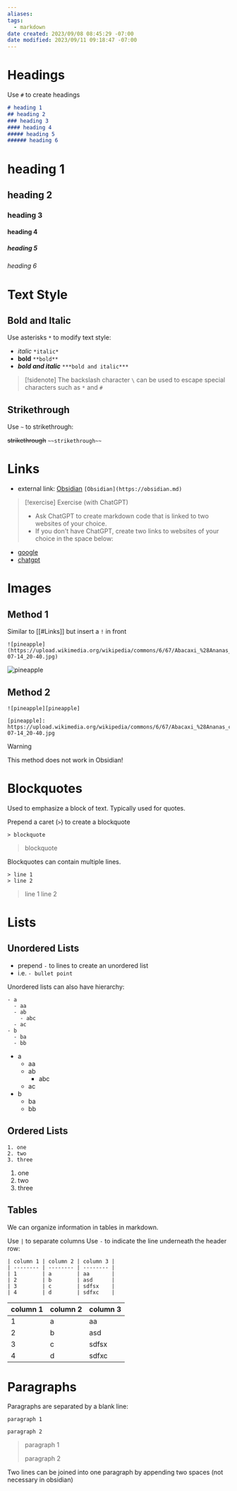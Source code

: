 ```yaml
---
aliases: 
tags:
  - markdown 
date created: 2023/09/08 08:45:29 -07:00
date modified: 2023/09/11 09:18:47 -07:00
---
```


# Headings

Use `#` to create headings

```markdown
# heading 1
## heading 2
### heading 3
#### heading 4
##### heading 5
###### heading 6
```

# heading 1

## heading 2

### heading 3

#### heading 4

##### heading 5

###### heading 6

# Text Style

## Bold and Italic

Use asterisks `*` to modify text style:

- *italic* `*italic*`
- **bold** `**bold**`
- ***bold and italic*** `***bold and italic***`

> [!sidenote]
> The backslash character `\` can be used to escape special characters such as `*` and `#`

## Strikethrough

Use `~` to strikethrough:

~~strikethrough~~ `~~strikethrough~~`

# Links

- external link: [Obsidian](https://obsidian.md) `[Obsidian](https://obsidian.md)`

> [!exercise] Exercise (with ChatGPT)
> - Ask ChatGPT to create markdown code that is linked to two websites of your choice.
> - If you don't have ChatGPT, create two links to websites of your choice in the space below:

- [google](http://google.com)
- [chatgpt](https://chat.openai.com)

# Images

## Method 1

Similar to [[#Links]] but insert a `!` in front

```
![pineapple](https://upload.wikimedia.org/wikipedia/commons/6/67/Abacaxi_%28Ananas_comosus%29_2014-07-14_20-40.jpg)
```

![pineapple](https://upload.wikimedia.org/wikipedia/commons/6/67/Abacaxi_%28Ananas_comosus%29_2014-07-14_20-40.jpg)

## Method 2

```
![pineapple][pineapple]

[pineapple]: https://upload.wikimedia.org/wikipedia/commons/6/67/Abacaxi_%28Ananas_comosus%29_2014-07-14_20-40.jpg
```

> [!warning]
> This method does not work in Obsidian!

# Blockquotes

Used to emphasize a block of text. Typically used for quotes.

Prepend a caret (`>`) to create a blockquote

```
> blockquote
```

> blockquote

Blockquotes can contain multiple lines.

```
> line 1
> line 2
```

> line 1
> line 2

# Lists

## Unordered Lists

- prepend `-` to lines to create an unordered list
- i.e. `- bullet point`

Unordered lists can also have hierarchy:

```
- a
  - aa
  - ab
    - abc
  - ac
- b
  - ba
  - bb
```

- a
  - aa
  - ab
    - abc
  - ac
- b
  - ba
  - bb

## Ordered Lists

```
1. one
2. two
3. three
```

1. one
2. two
3. three

## Tables

We can organize information in tables in markdown.

Use `|` to separate columns
Use `-` to indicate the line underneath the header row:

```
| column 1 | column 2 | column 3 |
| -------- | -------- | -------- |
| 1        | a        | aa       |
| 2        | b        | asd      |
| 3        | c        | sdfsx    |
| 4        | d        | sdfxc    |
```

| column 1 | column 2 | column 3 |
| -------- | -------- | -------- |
| 1        | a        | aa       |
| 2        | b        | asd      |
| 3        | c        | sdfsx    |
| 4        | d        | sdfxc    |

# Paragraphs

Paragraphs are separated by a blank line:

```
paragraph 1

paragraph 2
```

> paragraph 1
> 
> paragraph 2

Two lines can be joined into one paragraph by appending two spaces (not necessary in obsidian)
